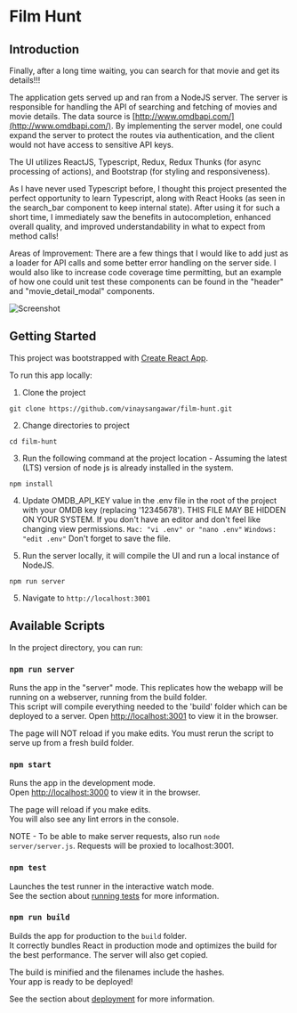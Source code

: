 # Film Hunt

## Introduction

Finally, after a long time waiting, you can search for that movie and get its details!!!

The application gets served up and ran from a NodeJS server. The server is responsible for handling the API of searching and fetching of movies and movie details. The data source is [http://www.omdbapi.com/](http://www.omdbapi.com/). By implementing the server model, one could expand the server to protect the routes via authentication, and the client would not have access to sensitive API keys.

The UI utilizes ReactJS, Typescript, Redux, Redux Thunks (for async processing of actions), and Bootstrap (for styling and responsiveness). 

As I have never used Typescript before, I thought this project presented the perfect opportunity to learn Typescript, along with React Hooks (as seen in the search_bar component to keep internal state). After using it for such a short time, I immediately saw the benefits in autocompletion, enhanced overall quality, and improved understandability in what to expect from method calls!

Areas of Improvement:
There are a few things that I would like to add just as a loader for API calls and some better error handling on the server side. I would also like to increase code coverage time permitting, but an example of how one could unit test these components can be found in the "header" and "movie_detail_modal" components.

![Screenshot](https://i.imgur.com/UuzjdYT.jpg)

## Getting Started

This project was bootstrapped with [Create React App](https://github.com/facebook/create-react-app).

To run this app locally:

1. Clone the project

```git clone https://github.com/vinaysangawar/film-hunt.git```

2. Change directories to project 

```cd film-hunt```

3. Run the following command at the project location - Assuming the latest (LTS) version of node js is already installed in the system.

```npm install```

4. Update OMDB_API_KEY value in the .env file in the root of the project with your OMDB key (replacing '12345678'). THIS FILE MAY BE HIDDEN ON YOUR SYSTEM. If you don't have an editor and don't feel like changing view permissions.
```Mac: "vi .env" or "nano .env"```
```Windows: "edit .env"```
Don't forget to save the file.

5. Run the server locally, it will compile the UI and run a local instance of NodeJS.

```npm run server```

5. Navigate to ```http://localhost:3001```

## Available Scripts

In the project directory, you can run:

### `npm run server`

Runs the app in the "server" mode. This replicates how the webapp will be running on a webserver, running from the build folder.<br>
This script will compile everything needed to the 'build' folder which can be deployed to a server.
Open [http://localhost:3001](http://localhost:3001) to view it in the browser.

The page will NOT reload if you make edits. You must rerun the script to serve up from a fresh build folder.<br>

### `npm start`

Runs the app in the development mode.<br>
Open [http://localhost:3000](http://localhost:3000) to view it in the browser.

The page will reload if you make edits.<br>
You will also see any lint errors in the console.

NOTE - To be able to make server requests, also run `node server/server.js`. Requests will be proxied to localhost:3001.

### `npm test`

Launches the test runner in the interactive watch mode.<br>
See the section about [running tests](https://facebook.github.io/create-react-app/docs/running-tests) for more information.

### `npm run build`

Builds the app for production to the `build` folder.<br>
It correctly bundles React in production mode and optimizes the build for the best performance. The server will also get copied.

The build is minified and the filenames include the hashes.<br>
Your app is ready to be deployed!

See the section about [deployment](https://facebook.github.io/create-react-app/docs/deployment) for more information.
